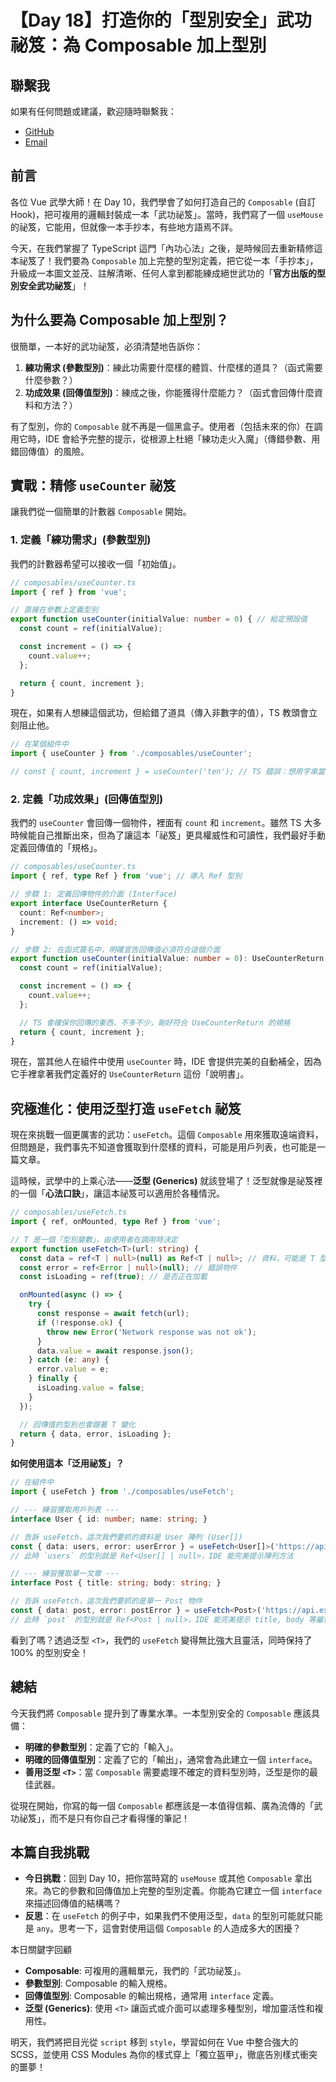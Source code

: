 # 【Day 18】打造你的「型別安全」武功祕笈：為 Composable 加上型別

## 聯繫我
如果有任何問題或建議，歡迎隨時聯繫我：

- [GitHub](https://github.com/Chung-Chi-Lin)
- [Email](mailto:z0925955648@gmail.com)

## 前言

各位 Vue 武學大師！在 Day 10，我們學會了如何打造自己的 `Composable` (自訂 Hook)，把可複用的邏輯封裝成一本「武功祕笈」。當時，我們寫了一個 `useMouse` 的祕笈，它能用，但就像一本手抄本，有些地方語焉不詳。

今天，在我們掌握了 TypeScript 這門「內功心法」之後，是時候回去重新精修這本祕笈了！我們要為 `Composable` 加上完整的型別定義，把它從一本「手抄本」，升級成一本圖文並茂、註解清晰、任何人拿到都能練成絕世武功的「**官方出版的型別安全武功祕笈**」！

## 为什么要為 Composable 加上型別？

很簡單，一本好的武功祕笈，必須清楚地告訴你：

1.  **練功需求 (參數型別)**：練此功需要什麼樣的體質、什麼樣的道具？（函式需要什麼參數？）
2.  **功成效果 (回傳值型別)**：練成之後，你能獲得什麼能力？（函式會回傳什麼資料和方法？）

有了型別，你的 `Composable` 就不再是一個黑盒子。使用者（包括未來的你）在調用它時，IDE 會給予完整的提示，從根源上杜絕「練功走火入魔」（傳錯參數、用錯回傳值）的風險。

## 實戰：精修 `useCounter` 祕笈

讓我們從一個簡單的計數器 `Composable` 開始。

### 1. 定義「練功需求」(參數型別)

我們的計數器希望可以接收一個「初始值」。

```typescript
// composables/useCounter.ts
import { ref } from 'vue';

// 直接在參數上定義型別
export function useCounter(initialValue: number = 0) { // 給定預設值
  const count = ref(initialValue);

  const increment = () => {
    count.value++;
  };

  return { count, increment };
}
```

現在，如果有人想練這個武功，但給錯了道具（傳入非數字的值），TS 教頭會立刻阻止他。

```typescript
// 在某個組件中
import { useCounter } from './composables/useCounter';

// const { count, increment } = useCounter('ten'); // TS 錯誤：想用字串當初始值？門都沒有！
```

### 2. 定義「功成效果」(回傳值型別)

我們的 `useCounter` 會回傳一個物件，裡面有 `count` 和 `increment`。雖然 TS 大多時候能自己推斷出來，但為了讓這本「祕笈」更具權威性和可讀性，我們最好手動定義回傳值的「規格」。

```typescript
// composables/useCounter.ts
import { ref, type Ref } from 'vue'; // 導入 Ref 型別

// 步驟 1: 定義回傳物件的介面 (Interface)
export interface UseCounterReturn {
  count: Ref<number>;
  increment: () => void;
}

// 步驟 2: 在函式簽名中，明確宣告回傳值必須符合這個介面
export function useCounter(initialValue: number = 0): UseCounterReturn {
  const count = ref(initialValue);

  const increment = () => {
    count.value++;
  };

  // TS 會確保你回傳的東西，不多不少，剛好符合 UseCounterReturn 的規格
  return { count, increment };
}
```

現在，當其他人在組件中使用 `useCounter` 時，IDE 會提供完美的自動補全，因為它手裡拿著我們定義好的 `UseCounterReturn` 這份「說明書」。

## 究極進化：使用泛型打造 `useFetch` 祕笈

現在來挑戰一個更厲害的武功：`useFetch`。這個 `Composable` 用來獲取遠端資料，但問題是，我們事先不知道會獲取到什麼樣的資料，可能是用戶列表，也可能是一篇文章。

這時候，武學中的上乘心法——**泛型 (Generics)** 就該登場了！泛型就像是祕笈裡的一個「**心法口訣**」，讓這本祕笈可以適用於各種情況。

```typescript
// composables/useFetch.ts
import { ref, onMounted, type Ref } from 'vue';

// T 是一個「型別變數」，由使用者在調用時決定
export function useFetch<T>(url: string) {
  const data = ref<T | null>(null) as Ref<T | null>; // 資料，可能是 T 型別，或一開始是 null
  const error = ref<Error | null>(null); // 錯誤物件
  const isLoading = ref(true); // 是否正在加載

  onMounted(async () => {
    try {
      const response = await fetch(url);
      if (!response.ok) {
        throw new Error('Network response was not ok');
      }
      data.value = await response.json();
    } catch (e: any) {
      error.value = e;
    } finally {
      isLoading.value = false;
    }
  });

  // 回傳值的型別也會跟著 T 變化
  return { data, error, isLoading };
}
```

**如何使用這本「泛用祕笈」？**

```typescript
// 在組件中
import { useFetch } from './composables/useFetch';

// --- 練習獲取用戶列表 --- 
interface User { id: number; name: string; }

// 告訴 useFetch，這次我們要抓的資料是 User 陣列 (User[])
const { data: users, error: userError } = useFetch<User[]>('https://api.example.com/users');
// 此時 `users` 的型別就是 Ref<User[] | null>，IDE 能完美提示陣列方法

// --- 練習獲取單一文章 --- 
interface Post { title: string; body: string; }

// 告訴 useFetch，這次我們要抓的是單一 Post 物件
const { data: post, error: postError } = useFetch<Post>('https://api.example.com/posts/1');
// 此時 `post` 的型別就是 Ref<Post | null>，IDE 能完美提示 title, body 等屬性
```

看到了嗎？透過泛型 `<T>`，我們的 `useFetch` 變得無比強大且靈活，同時保持了 100% 的型別安全！

## 總結

今天我們將 `Composable` 提升到了專業水準。一本型別安全的 `Composable` 應該具備：

-   **明確的參數型別**：定義了它的「輸入」。
-   **明確的回傳值型別**：定義了它的「輸出」，通常會為此建立一個 `interface`。
-   **善用泛型 `<T>`**：當 `Composable` 需要處理不確定的資料型別時，泛型是你的最佳武器。

從現在開始，你寫的每一個 `Composable` 都應該是一本值得信賴、廣為流傳的「武功祕笈」，而不是只有你自己才看得懂的筆記！

## 本篇自我挑戰

-   **今日挑戰**：回到 Day 10，把你當時寫的 `useMouse` 或其他 `Composable` 拿出來。為它的參數和回傳值加上完整的型別定義。你能為它建立一個 `interface` 來描述回傳值的結構嗎？
-   **反思**：在 `useFetch` 的例子中，如果我們不使用泛型，`data` 的型別可能就只能是 `any`。思考一下，這會對使用這個 `Composable` 的人造成多大的困擾？

本日關鍵字回顧

-   **Composable**: 可複用的邏輯單元，我們的「武功祕笈」。
-   **參數型別**: Composable 的輸入規格。
-   **回傳值型別**: Composable 的輸出規格，通常用 `interface` 定義。
-   **泛型 (Generics)**: 使用 `<T>` 讓函式或介面可以處理多種型別，增加靈活性和複用性。

明天，我們將把目光從 `script` 移到 `style`，學習如何在 Vue 中整合強大的 SCSS，並使用 CSS Modules 為你的樣式穿上「獨立盔甲」，徹底告別樣式衝突的噩夢！
